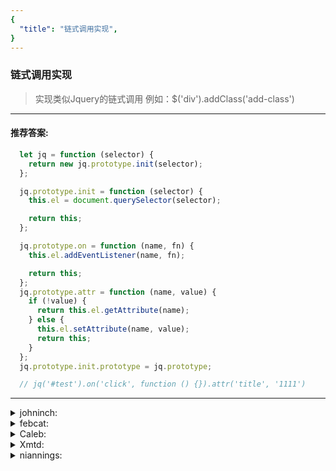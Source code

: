 ```yaml
---
{
  "title": "链式调用实现",
}
---
```


### 链式调用实现

> 实现类似Jquery的链式调用
> 例如：$('div').addClass('add-class')

----

#### 推荐答案:

```js
  let jq = function (selector) {
    return new jq.prototype.init(selector);
  };

  jq.prototype.init = function (selector) {
    this.el = document.querySelector(selector);

    return this;
  };

  jq.prototype.on = function (name, fn) {
    this.el.addEventListener(name, fn);

    return this;
  };
  jq.prototype.attr = function (name, value) {
    if (!value) {
      return this.el.getAttribute(name);
    } else {
      this.el.setAttribute(name, value);
      return this;
    }
  };
  jq.prototype.init.prototype = jq.prototype;

  // jq('#test').on('click', function () {}).attr('title', '1111')
```

----
<details>
<summary>johninch:</summary>

- 原理：其实链式调用就是让一个类的每个方法都返回this值，从而达到链式调用；
- 步骤：首先创建一个构造函数，把那些元素作为数组保存在一个实例属性中，并把所有定义在构造器函数上的prototype属性指向对象中的方法都返回用以调用方法的那个实例的引用，那么它就具有了进行链式调用的能力。

```js
function JQuery(selector) {
    this.elements = document.querySelectorAll(selector);
}

JQuery.prototype = {
    eq: function(index) {
        this.elements = [this.elements[index]]
        return this;
    },
    css: function(prop, value) {
        this.elements.forEach(function(el) {
            // 动态设置属性
            el.style[prop] = value;
        })
        return this;
    },
    show: function() {
        this.css('display', 'block')
        return this;
    },
}

window.$ = function(selector) {
  return new JQuery(selector);
}

$('div').eq(0).css('width', '200px').show();
```
这段代码很明显在prototype上的三个函数都返回了this，在函数中实现对应的功能也是直接使用this来获取值，然后修改this中的值再返回this，这样在下次调用的时候还是JQuery对象，从而实现了链式调用。既然函数都是在原型链上，那么肯定需要创建一个对象才能去调用函数吧，而我们并没看到new JQuery，而且也没有看见$符号，那怎么才能使用呢。

说到链式调用，还能想到curry：
```js
function add(num){
    var sum = 0
    sum = sum + num
    var tempFun = function(numB) {
        if(arguments.length === 0) {
            return sum
        } else {
            sum = sum + numB
            return tempFun
        }

    }

    tempFun.valueOf = function() {
        return sum
    }
    tempFun.toString = function() {
        return sum + ''
    }

    return tempFun
}
```
[相关链接](https://segmentfault.com/q/1010000004342477)

</details>

<details>
<summary>febcat:</summary>

```javascript
class Chain {
    constructor() {
      this.dom = null
      this.fontColor = '#000'
      this._init()
    }

    _init() {
      window.$ = this._$.bind(this)
    }

    _$(tagName) {
      if (!tagName) {
        console.error('Chain: tagName not found')
        return
      }

      const newDom = document.createElement(tagName)

      newDom.style.color = this.fontColor
      newDom.style.width = 100 + 'px'
      newDom.style.height = 100 + 'px'
      this.dom = newDom

      return this
    }

    _setColor(c) {
      this.dom.style.color = this.fontColor =  c

      return this
    }

    _getColor() {
      return this.fontColor
    }

    color(c) {
      return c ? this._setColor(c) : this._getColor()
    }

    show() {
      document.querySelector('body').appendChild(this.dom)

      return this
    }
  }

  new Chain()
  console.log('------ chain ------')
  console.log('chain=> show ', $('div').color('green').background('#000').show())
  console.log('chain=> color ', $('div').color())

```
</details>

<details>
<summary>Caleb:</summary>

``` javascript
var $ = function(id) {
	var dom = document.getElementById(id);
	return new $2(dom);
}

var $2 = function(dom) {
	this.dom = dom
};

$2.prototype = {
	addClass : function(className){
		if(this.dom){
			this.dom.setAttribute('class', className)
		}
		return this
	}
}

$('div').addClass('ppp')

```
</details>

<details>
sdfsdfsdf
<summary>Xmtd:</summary>

```js
  let jq = function (selector) {
    return new jq.prototype.init(selector);
  };

  jq.prototype.init = function (selector) {
    this.el = document.querySelector(selector);

    return this;
  };

  jq.prototype.on = function (name, fn) {
    this.el.addEventListener(name, fn);

    return this;
  };
  jq.prototype.attr = function (name, value) {
    if (!value) {
      return this.el.getAttribute(name);
    } else {
      this.el.setAttribute(name, value);
      return this;
    }
  };
  jq.prototype.init.prototype = jq.prototype;

  // jq('#test').on('click', function () {}).attr('title', '1111')
```
</details>

<details>
<summary>niannings:</summary>

```js
/**
 * 将一个对象转化为可链式调用的对象
 * @param {object} obj 对象
*/
const chainify = obj =>
  new Proxy(Object(obj), {
    get(o, p, r) {
      if (typeof o[p] === 'function') {
        return (...args) => {
          o[p](...args);

          return r
        }
      }

      return Reflect.get(o, p, r);
    }
  });

// 测试
const a = {
  p: 100,
  foo() {
    console.log(1)
  },
  bar(x) {
    console.log(x + this.p)
  }
}

chainify(a).foo().bar(100)
```
</details>
